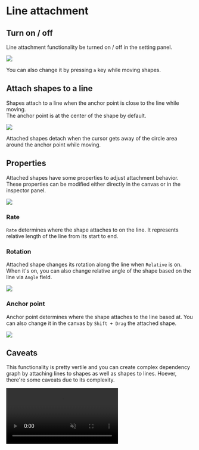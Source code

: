 # Line attachment

## Turn on / off
Line attachment functionality be turned on / off in the setting panel.

![](/assets/setting-panel.png)

You can also change it by pressing `a` key while moving shapes.

## Attach shapes to a line
Shapes attach to a line when the anchor point is close to the line while moving.  
The anchor point is at the center of the shape by default.  

![](/assets/shape-line-attachment.png)

Attached shapes detach when the cursor gets away of the circle area around the anchor point while moving.

## Properties
Attached shapes have some properties to adjust attachment behavior. These properties can be modified either directly in the canvas or in the inspector panel.

![](/assets/shape-line-attachment-inspector.png)

### Rate
`Rate` determines where the shape attaches to on the line. It represents relative length of the line from its start to end.

### Rotation
Attached shape changes its rotation along the line when `Relative` is on. When it's on, you can also change relative angle of the shape based on the line via `Angle` field.

![](/assets/shape-line-attachment-relative.png)

### Anchor point
Anchor point determines where the shape attaches to the line based at. You can also change it in the canvas by `Shift + Drag` the attached shape.

![](/assets/shape-line-attachment-anchor.png)

## Caveats
This functionality is pretty vertile and you can create complex dependency graph by attaching lines to shapes as well as shapes to lines. Hoever, there're some caveats due to its complexity.

<video controls="controls" muted src="/assets/shape-line-attachment-magic-circle.mp4" />

### Circuler dependency
Snapping result would be unstable when circuler dependency exists in an unit.

### Performance
Application performance would get worse as dependency graph becomes deep and complex.
